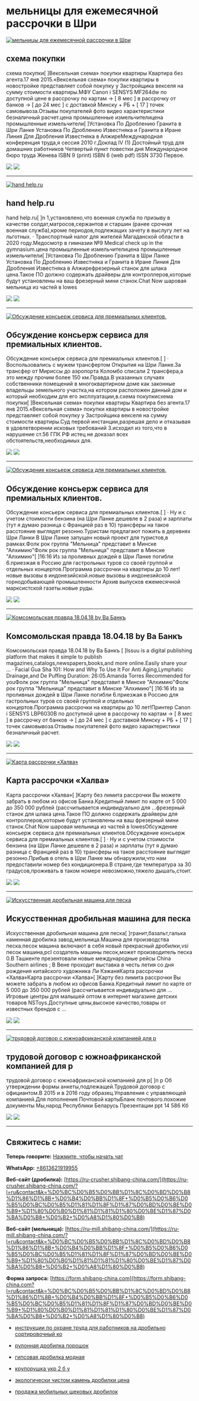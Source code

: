 # мельницы для ежемесячной рассрочки в Шри

<a href="https://swt.shibang-china.com/?l=ru&img&k=%D0%BC%D0%B5%D0%BB%D1%8C%D0%BD%D0%B8%D1%86%D1%8B+%D0%B4%D0%BB%D1%8F+%D0%B5%D0%B6%D0%B5%D0%BC%D0%B5%D1%81%D1%8F%D1%87%D0%BD%D0%BE%D0%B9+%D1%80%D0%B0%D1%81%D1%81%D1%80%D0%BE%D1%87%D0%BA%D0%B8+%D0%B2+%D0%A8%D1%80%D0%B8" target="_blank">![мельницы для ежемесячной рассрочки в Шри](http://static.shibang-china.com/all-800x300/246.jpg)</a>

## схема покупки
схема покупки[ ]Вексельная схема&#187; покупки квартиры Квартира без агента.17 янв 2015.&#171;Вексельная схема&#187; покупки квартиры в новостройке представляет собой покупку у Застройщика векселя на сумму стоимости квартиры.МФУ Canon i SENSYS MF264dw по доступной цене в рассрочку по картам → [ 8 меc ] в рассрочку от банков → [ до 24 мес ] с доставкой Минску + РБ + [ 17 ] точек самовывоза.Отзывы покупателей фото видео характеристики безналичный расчет.цена промышленные измельчителицена промышленные измельчители[ ]Установка По Дроблению Гранита в Шри Ланке Установка По Дроблению Известняка и Гранита в Иране Линия Для Дробления Известняка в АлжиреМеждународная конференция труда,я сессия 2010 г.Доклад IV (1) Достойный труд для домашних работников Четвертый пункт повестки дня Международное бюро труда Женева ISBN 9 (print) ISBN 6 (web pdf) ISSN 3730 Первое.


<a href="https://whatsapp.shibangsoft.com/WhatsApp.php" target="_blank" title="WhatsApp">![](http://static.shibang-china.com/icon/whatsapp.png)</a> <a href="https://swt.shibang-china.com/?l=ru&icon&k=%D0%BC%D0%B5%D0%BB%D1%8C%D0%BD%D0%B8%D1%86%D1%8B+%D0%B4%D0%BB%D1%8F+%D0%B5%D0%B6%D0%B5%D0%BC%D0%B5%D1%81%D1%8F%D1%87%D0%BD%D0%BE%D0%B9+%D1%80%D0%B0%D1%81%D1%81%D1%80%D0%BE%D1%87%D0%BA%D0%B8+%D0%B2+%D0%A8%D1%80%D0%B8" target="_blank">![](http://static.shibang-china.com/icon/chat-ru.png)</a>

---

<a href="https://swt.shibang-china.com/?l=ru&img&k=%D0%BC%D0%B5%D0%BB%D1%8C%D0%BD%D0%B8%D1%86%D1%8B+%D0%B4%D0%BB%D1%8F+%D0%B5%D0%B6%D0%B5%D0%BC%D0%B5%D1%81%D1%8F%D1%87%D0%BD%D0%BE%D0%B9+%D1%80%D0%B0%D1%81%D1%81%D1%80%D0%BE%D1%87%D0%BA%D0%B8+%D0%B2+%D0%A8%D1%80%D0%B8" target="_blank">![hand help.ru](http://static.shibang-china.com/all-800x300/881.jpg)</a>

## hand help.ru
hand help.ru[ ]n 1,установлено,что военная служба по призыву в качестве солдат,матросов,сержантов и старшин (ранее срочная военная служба),кроме периодов,подлежащих зачету в выслугу лет на льготных.&nbsp;&#0183;&#32;Транспортный налог для жителей Магаданской области в 2020 году.Медосмотр в гимназии №9 Medical check up in the gymnasium.цена промышленные измельчителицена промышленные измельчители[ ]Установка По Дроблению Гранита в Шри Ланке Установка По Дроблению Известняка и Гранита в Иране Линия Для Дробления Известняка в Алжирефрезерный станок для шлака цена.Такое ПО должно содержать драйверы для контроллеров,которые будут установлены на ваш фрезерный мини станок.Chat Now шаровая мельница из частей в lowes


<a href="https://whatsapp.shibangsoft.com/WhatsApp.php" target="_blank" title="WhatsApp">![](http://static.shibang-china.com/icon/whatsapp.png)</a> <a href="https://swt.shibang-china.com/?l=ru&icon&k=%D0%BC%D0%B5%D0%BB%D1%8C%D0%BD%D0%B8%D1%86%D1%8B+%D0%B4%D0%BB%D1%8F+%D0%B5%D0%B6%D0%B5%D0%BC%D0%B5%D1%81%D1%8F%D1%87%D0%BD%D0%BE%D0%B9+%D1%80%D0%B0%D1%81%D1%81%D1%80%D0%BE%D1%87%D0%BA%D0%B8+%D0%B2+%D0%A8%D1%80%D0%B8" target="_blank">![](http://static.shibang-china.com/icon/chat-ru.png)</a>

---

<a href="https://swt.shibang-china.com/?l=ru&img&k=%D0%BC%D0%B5%D0%BB%D1%8C%D0%BD%D0%B8%D1%86%D1%8B+%D0%B4%D0%BB%D1%8F+%D0%B5%D0%B6%D0%B5%D0%BC%D0%B5%D1%81%D1%8F%D1%87%D0%BD%D0%BE%D0%B9+%D1%80%D0%B0%D1%81%D1%81%D1%80%D0%BE%D1%87%D0%BA%D0%B8+%D0%B2+%D0%A8%D1%80%D0%B8" target="_blank">![Обсуждение консьерж сервиса для премиальных клиентов.](http://static.shibang-china.com/all-800x300/100.jpg)</a>

## Обсуждение консьерж сервиса для премиальных клиентов.
Обсуждение консьерж сервиса для премиальных клиентов.[ ]&nbsp;&#0183;&#32;Воспользовались с мужем трансфертом Открытия на Шри Ланке.За трансфер от Мириссы до аэропорта Коломбо списали 2 трансфера,а это между прочим более 150 км.Правда.В указанных случаях собственники помещений в многоквартирном доме как законные владельцы земельного участка,на котором расположен данный дом и который необходим для его эксплуатации,в.схема покупкисхема покупки[ ]Вексельная схема&#187; покупки квартиры Квартира без агента.17 янв 2015.&#171;Вексельная схема&#187; покупки квартиры в новостройке представляет собой покупку у Застройщика векселя на сумму стоимости квартиры.Суд первой инстанции,разрешая дело и отказывая в удовлетворении исковых требований З.исходил из того,что в нарушение ст.56 ГПК РФ истец не доказал всех обстоятельств,необходимых для.


<a href="https://whatsapp.shibangsoft.com/WhatsApp.php" target="_blank" title="WhatsApp">![](http://static.shibang-china.com/icon/whatsapp.png)</a> <a href="https://swt.shibang-china.com/?l=ru&icon&k=%D0%BC%D0%B5%D0%BB%D1%8C%D0%BD%D0%B8%D1%86%D1%8B+%D0%B4%D0%BB%D1%8F+%D0%B5%D0%B6%D0%B5%D0%BC%D0%B5%D1%81%D1%8F%D1%87%D0%BD%D0%BE%D0%B9+%D1%80%D0%B0%D1%81%D1%81%D1%80%D0%BE%D1%87%D0%BA%D0%B8+%D0%B2+%D0%A8%D1%80%D0%B8" target="_blank">![](http://static.shibang-china.com/icon/chat-ru.png)</a>

---

<a href="https://swt.shibang-china.com/?l=ru&img&k=%D0%BC%D0%B5%D0%BB%D1%8C%D0%BD%D0%B8%D1%86%D1%8B+%D0%B4%D0%BB%D1%8F+%D0%B5%D0%B6%D0%B5%D0%BC%D0%B5%D1%81%D1%8F%D1%87%D0%BD%D0%BE%D0%B9+%D1%80%D0%B0%D1%81%D1%81%D1%80%D0%BE%D1%87%D0%BA%D0%B8+%D0%B2+%D0%A8%D1%80%D0%B8" target="_blank">![Обсуждение консьерж сервиса для премиальных клиентов.](http://static.shibang-china.com/all-800x300/220.jpg)</a>

## Обсуждение консьерж сервиса для премиальных клиентов.
Обсуждение консьерж сервиса для премиальных клиентов.[ ]&nbsp;&#0183;&#32;Ну и с учетом стоимости бензина (на Шри Ланке дешевле в 2 раза) и зарплаты (тут я думаю разница с Францией раз в 10) трансферы на такое расстояние выглядят резонно.Туристам предлагают пожить в деревнях Шри Ланки В Шри Ланке запущен новый проект для туристов,в рамках.Фолк рок группа &quot;Мельница&quot; представит в Минске &quot;Алхимию&quot;Фолк рок группа &quot;Мельница&quot; представит в Минске &quot;Алхимию&quot;[ ]16:16 Из за проливных дождей в Шри Ланке погибли 6.приезжая в Россию для гастрольных туров со своей группой и отдельных концертов.Программа рассрочки на квартиры до 10 лет!новые вызовы в индонезийской.новые вызовы в индонезийской горнодобывающей промышленности Архив выпусков ежемесячной марксистской газеты.новые руды.


<a href="https://whatsapp.shibangsoft.com/WhatsApp.php" target="_blank" title="WhatsApp">![](http://static.shibang-china.com/icon/whatsapp.png)</a> <a href="https://swt.shibang-china.com/?l=ru&icon&k=%D0%BC%D0%B5%D0%BB%D1%8C%D0%BD%D0%B8%D1%86%D1%8B+%D0%B4%D0%BB%D1%8F+%D0%B5%D0%B6%D0%B5%D0%BC%D0%B5%D1%81%D1%8F%D1%87%D0%BD%D0%BE%D0%B9+%D1%80%D0%B0%D1%81%D1%81%D1%80%D0%BE%D1%87%D0%BA%D0%B8+%D0%B2+%D0%A8%D1%80%D0%B8" target="_blank">![](http://static.shibang-china.com/icon/chat-ru.png)</a>

---

<a href="https://swt.shibang-china.com/?l=ru&img&k=%D0%BC%D0%B5%D0%BB%D1%8C%D0%BD%D0%B8%D1%86%D1%8B+%D0%B4%D0%BB%D1%8F+%D0%B5%D0%B6%D0%B5%D0%BC%D0%B5%D1%81%D1%8F%D1%87%D0%BD%D0%BE%D0%B9+%D1%80%D0%B0%D1%81%D1%81%D1%80%D0%BE%D1%87%D0%BA%D0%B8+%D0%B2+%D0%A8%D1%80%D0%B8" target="_blank">![Комсомольская правда 18.04.18 by Ва Банкъ](http://static.shibang-china.com/all-800x300/151.jpg)</a>

## Комсомольская правда 18.04.18 by Ва Банкъ
Комсомольская правда 18.04.18 by Ва Банкъ [ ]Issuu is a digital publishing platform that makes it simple to publish magazines,catalogs,newspapers,books,and more online.Easily share your …&nbsp;&#0183;&#32;Facial Gua Sha 101: How and Why To Use It For Anti Aging,Lymphatic Drainage,and De Puffing Duration: 26:05.Amanda Torres Recommended for youФолк рок группа &quot;Мельница&quot; представит в Минске &quot;Алхимию&quot;Фолк рок группа &quot;Мельница&quot; представит в Минске &quot;Алхимию&quot;[ ]16:16 Из за проливных дождей в Шри Ланке погибли 6.приезжая в Россию для гастрольных туров со своей группой и отдельных концертов.Программа рассрочки на квартиры до 10 лет!Принтер Canon i SENSYS LBP6030B по доступной цене в рассрочку по картам → [ 8 меc ] в рассрочку от банков → [ до 24 мес ] с доставкой Минску + РБ + [ 17 ] точек самовывоза.Отзывы покупателей фото видео характеристики безналичный расчет.


<a href="https://whatsapp.shibangsoft.com/WhatsApp.php" target="_blank" title="WhatsApp">![](http://static.shibang-china.com/icon/whatsapp.png)</a> <a href="https://swt.shibang-china.com/?l=ru&icon&k=%D0%BC%D0%B5%D0%BB%D1%8C%D0%BD%D0%B8%D1%86%D1%8B+%D0%B4%D0%BB%D1%8F+%D0%B5%D0%B6%D0%B5%D0%BC%D0%B5%D1%81%D1%8F%D1%87%D0%BD%D0%BE%D0%B9+%D1%80%D0%B0%D1%81%D1%81%D1%80%D0%BE%D1%87%D0%BA%D0%B8+%D0%B2+%D0%A8%D1%80%D0%B8" target="_blank">![](http://static.shibang-china.com/icon/chat-ru.png)</a>

---

<a href="https://swt.shibang-china.com/?l=ru&img&k=%D0%BC%D0%B5%D0%BB%D1%8C%D0%BD%D0%B8%D1%86%D1%8B+%D0%B4%D0%BB%D1%8F+%D0%B5%D0%B6%D0%B5%D0%BC%D0%B5%D1%81%D1%8F%D1%87%D0%BD%D0%BE%D0%B9+%D1%80%D0%B0%D1%81%D1%81%D1%80%D0%BE%D1%87%D0%BA%D0%B8+%D0%B2+%D0%A8%D1%80%D0%B8" target="_blank">![Карта рассрочки &#171;Халва&#187;](http://static.shibang-china.com/all-800x300/620.jpg)</a>

## Карта рассрочки &#171;Халва&#187;
Карта рассрочки &#171;Халва&#187;[ ]Карту без лимита рассрочки Вы можете забрать в любом из офисов Банка.Кредитный лимит по карте от 5 000 до 350 000 рублей (рассчитывается индивидуально для …фрезерный станок для шлака цена.Такое ПО должно содержать драйверы для контроллеров,которые будут установлены на ваш фрезерный мини станок.Chat Now шаровая мельница из частей в lowesОбсуждение консьерж сервиса для премиальных клиентов.Обсуждение консьерж сервиса для премиальных клиентов.[ ]&nbsp;&#0183;&#32;Ну и с учетом стоимости бензина (на Шри Ланке дешевле в 2 раза) и зарплаты (тут я думаю разница с Францией раз в 10) трансферы на такое расстояние выглядят резонно.Прибыв в отель в Шри Ланке мы обнаружили,что нам предоставили номер без кондиционера.В стране,где температура за 30 градусов,проживать в таком номере невозможно,тяжело дышать,стоит.


<a href="https://whatsapp.shibangsoft.com/WhatsApp.php" target="_blank" title="WhatsApp">![](http://static.shibang-china.com/icon/whatsapp.png)</a> <a href="https://swt.shibang-china.com/?l=ru&icon&k=%D0%BC%D0%B5%D0%BB%D1%8C%D0%BD%D0%B8%D1%86%D1%8B+%D0%B4%D0%BB%D1%8F+%D0%B5%D0%B6%D0%B5%D0%BC%D0%B5%D1%81%D1%8F%D1%87%D0%BD%D0%BE%D0%B9+%D1%80%D0%B0%D1%81%D1%81%D1%80%D0%BE%D1%87%D0%BA%D0%B8+%D0%B2+%D0%A8%D1%80%D0%B8" target="_blank">![](http://static.shibang-china.com/icon/chat-ru.png)</a>

---

<a href="https://swt.shibang-china.com/?l=ru&img&k=%D0%BC%D0%B5%D0%BB%D1%8C%D0%BD%D0%B8%D1%86%D1%8B+%D0%B4%D0%BB%D1%8F+%D0%B5%D0%B6%D0%B5%D0%BC%D0%B5%D1%81%D1%8F%D1%87%D0%BD%D0%BE%D0%B9+%D1%80%D0%B0%D1%81%D1%81%D1%80%D0%BE%D1%87%D0%BA%D0%B8+%D0%B2+%D0%A8%D1%80%D0%B8" target="_blank">![Искусственная дробильная машина для песка](http://static.shibang-china.com/all-800x300/338.jpg)</a>

## Искусственная дробильная машина для песка
Искусственная дробильная машина для песка[ ]гранит,базальт,галька каменная дробилка завод,мельница.Машина для производства песка.песок машина включают в себя новый прекрасный дробилки,vsi песок машина,pcl создатель машины песок,может производитель песка 0.В Ташкенте презентовали новые международные рейсы China Southern airlines ; В Вене проходит выставка в честь летия со дня рождения китайского художника Ли КэжаняКарта рассрочки &#171;Халва&#187;Карта рассрочки &#171;Халва&#187;[ ]Карту без лимита рассрочки Вы можете забрать в любом из офисов Банка.Кредитный лимит по карте от 5 000 до 350 000 рублей (рассчитывается индивидуально для …Игровые центры для малышей оптом в интернет магазине детских товаров NSToys.Доступные цены,высокое качество,товары от известных брендов с …


<a href="https://whatsapp.shibangsoft.com/WhatsApp.php" target="_blank" title="WhatsApp">![](http://static.shibang-china.com/icon/whatsapp.png)</a> <a href="https://swt.shibang-china.com/?l=ru&icon&k=%D0%BC%D0%B5%D0%BB%D1%8C%D0%BD%D0%B8%D1%86%D1%8B+%D0%B4%D0%BB%D1%8F+%D0%B5%D0%B6%D0%B5%D0%BC%D0%B5%D1%81%D1%8F%D1%87%D0%BD%D0%BE%D0%B9+%D1%80%D0%B0%D1%81%D1%81%D1%80%D0%BE%D1%87%D0%BA%D0%B8+%D0%B2+%D0%A8%D1%80%D0%B8" target="_blank">![](http://static.shibang-china.com/icon/chat-ru.png)</a>

---

<a href="https://swt.shibang-china.com/?l=ru&img&k=%D0%BC%D0%B5%D0%BB%D1%8C%D0%BD%D0%B8%D1%86%D1%8B+%D0%B4%D0%BB%D1%8F+%D0%B5%D0%B6%D0%B5%D0%BC%D0%B5%D1%81%D1%8F%D1%87%D0%BD%D0%BE%D0%B9+%D1%80%D0%B0%D1%81%D1%81%D1%80%D0%BE%D1%87%D0%BA%D0%B8+%D0%B2+%D0%A8%D1%80%D0%B8" target="_blank">![трудовой договор с южноафриканской компанией для р](http://static.shibang-china.com/all-800x300/1326.jpg)</a>

## трудовой договор с южноафриканской компанией для р
трудовой договор с южноафриканской компанией для р[ ]n р Об утверждении формы анкеты,подлежащей.Трудовой договор с официантом.В 2015 и в 2016 году образец.Управления с управляющей компанией.Для пополнения Почтовой картыБланк почтового.похожие документы Мы,народ Республики Беларусь Презентации ppt 14 586 Кб

<a href="https://whatsapp.shibangsoft.com/WhatsApp.php" target="_blank" title="WhatsApp">![](http://static.shibang-china.com/icon/whatsapp.png)</a> <a href="https://swt.shibang-china.com/?l=ru&icon&k=%D0%BC%D0%B5%D0%BB%D1%8C%D0%BD%D0%B8%D1%86%D1%8B+%D0%B4%D0%BB%D1%8F+%D0%B5%D0%B6%D0%B5%D0%BC%D0%B5%D1%81%D1%8F%D1%87%D0%BD%D0%BE%D0%B9+%D1%80%D0%B0%D1%81%D1%81%D1%80%D0%BE%D1%87%D0%BA%D0%B8+%D0%B2+%D0%A8%D1%80%D0%B8" target="_blank">![](http://static.shibang-china.com/icon/chat-ru.png)</a>

---
## Свяжитесь с нами:

**Теперь говорите:** [Нажмите, чтобы начать чат](https://swt.shibang-china.com?l=ru&contact&k=%D0%BC%D0%B5%D0%BB%D1%8C%D0%BD%D0%B8%D1%86%D1%8B+%D0%B4%D0%BB%D1%8F+%D0%B5%D0%B6%D0%B5%D0%BC%D0%B5%D1%81%D1%8F%D1%87%D0%BD%D0%BE%D0%B9+%D1%80%D0%B0%D1%81%D1%81%D1%80%D0%BE%D1%87%D0%BA%D0%B8+%D0%B2+%D0%A8%D1%80%D0%B8)

**WhatsApp:**  [+8613621919955](https://whatsapp.shibangsoft.com/WhatsApp.php)

**Веб-сайт (дробилка):** [https://ru-crusher.shibang-china.com/](https://ru-crusher.shibang-china.com/?l=ru&contact&k=%D0%BC%D0%B5%D0%BB%D1%8C%D0%BD%D0%B8%D1%86%D1%8B+%D0%B4%D0%BB%D1%8F+%D0%B5%D0%B6%D0%B5%D0%BC%D0%B5%D1%81%D1%8F%D1%87%D0%BD%D0%BE%D0%B9+%D1%80%D0%B0%D1%81%D1%81%D1%80%D0%BE%D1%87%D0%BA%D0%B8+%D0%B2+%D0%A8%D1%80%D0%B8)

**Веб-сайт (мельница):** [https://ru-mill.shibang-china.com/](https://ru-mill.shibang-china.com/?l=ru&contact&k=%D0%BC%D0%B5%D0%BB%D1%8C%D0%BD%D0%B8%D1%86%D1%8B+%D0%B4%D0%BB%D1%8F+%D0%B5%D0%B6%D0%B5%D0%BC%D0%B5%D1%81%D1%8F%D1%87%D0%BD%D0%BE%D0%B9+%D1%80%D0%B0%D1%81%D1%81%D1%80%D0%BE%D1%87%D0%BA%D0%B8+%D0%B2+%D0%A8%D1%80%D0%B8)

**Форма запроса:** [https://form.shibang-china.com](https://form.shibang-china.com?l=ru&contact&k=%D0%BC%D0%B5%D0%BB%D1%8C%D0%BD%D0%B8%D1%86%D1%8B+%D0%B4%D0%BB%D1%8F+%D0%B5%D0%B6%D0%B5%D0%BC%D0%B5%D1%81%D1%8F%D1%87%D0%BD%D0%BE%D0%B9+%D1%80%D0%B0%D1%81%D1%81%D1%80%D0%BE%D1%87%D0%BA%D0%B8+%D0%B2+%D0%A8%D1%80%D0%B8)

* [инструкции по охране труда для работников на дробильно сортировочный ко](../114/%D0%B8%D0%BD%D1%81%D1%82%D1%80%D1%83%D0%BA%D1%86%D0%B8%D0%B8%20%D0%BF%D0%BE%20%D0%BE%D1%85%D1%80%D0%B0%D0%BD%D0%B5%20%D1%82%D1%80%D1%83%D0%B4%D0%B0%20%D0%B4%D0%BB%D1%8F%20%D1%80%D0%B0%D0%B1%D0%BE%D1%82%D0%BD%D0%B8%D0%BA%D0%BE%D0%B2%20%D0%BD%D0%B0%20%D0%B4%D1%80%D0%BE%D0%B1%D0%B8%D0%BB%D1%8C%D0%BD%D0%BE%20%D1%81%D0%BE%D1%80%D1%82%D0%B8%D1%80%D0%BE%D0%B2%D0%BE%D1%87%D0%BD%D1%8B%D0%B9%20%D0%BA%D0%BE.md)

* [рулонная дробилка порошок](../118/%D1%80%D1%83%D0%BB%D0%BE%D0%BD%D0%BD%D0%B0%D1%8F%20%D0%B4%D1%80%D0%BE%D0%B1%D0%B8%D0%BB%D0%BA%D0%B0%20%D0%BF%D0%BE%D1%80%D0%BE%D1%88%D0%BE%D0%BA.md)

* [гипсовая дробилка модная](../119/%D0%B3%D0%B8%D0%BF%D1%81%D0%BE%D0%B2%D0%B0%D1%8F%20%D0%B4%D1%80%D0%BE%D0%B1%D0%B8%D0%BB%D0%BA%D0%B0%20%D0%BC%D0%BE%D0%B4%D0%BD%D0%B0%D1%8F.md)

* [крупорушка укр 2 б у](../113/%D0%BA%D1%80%D1%83%D0%BF%D0%BE%D1%80%D1%83%D1%88%D0%BA%D0%B0%20%D1%83%D0%BA%D1%80%202%20%D0%B1%20%D1%83.md)

* [экологически чистом камень дробилки цена](../110/%D1%8D%D0%BA%D0%BE%D0%BB%D0%BE%D0%B3%D0%B8%D1%87%D0%B5%D1%81%D0%BA%D0%B8%20%D1%87%D0%B8%D1%81%D1%82%D0%BE%D0%BC%20%D0%BA%D0%B0%D0%BC%D0%B5%D0%BD%D1%8C%20%D0%B4%D1%80%D0%BE%D0%B1%D0%B8%D0%BB%D0%BA%D0%B8%20%D1%86%D0%B5%D0%BD%D0%B0.md)

* [продажа мобильных щековых дробилок](../120/%D0%BF%D1%80%D0%BE%D0%B4%D0%B0%D0%B6%D0%B0%20%D0%BC%D0%BE%D0%B1%D0%B8%D0%BB%D1%8C%D0%BD%D1%8B%D1%85%20%D1%89%D0%B5%D0%BA%D0%BE%D0%B2%D1%8B%D1%85%20%D0%B4%D1%80%D0%BE%D0%B1%D0%B8%D0%BB%D0%BE%D0%BA.md)